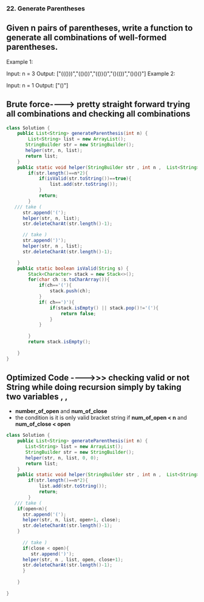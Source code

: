 ### 22. Generate Parentheses

## Given n pairs of parentheses, write a function to generate all combinations of well-formed parentheses.


Example 1:

Input: n = 3
Output: ["((()))","(()())","(())()","()(())","()()()"]
Example 2:

Input: n = 1
Output: ["()"]


## Brute force---->  pretty straight forward trying all combinations and checking all combinations

```java
class Solution {
    public List<String> generateParenthesis(int n) {
        List<String> list = new ArrayList();
       StringBuilder str = new StringBuilder();
       helper(str, n, list);
       return list;
    }
    public static void helper(StringBuilder str , int n ,  List<String> list ){
        if(str.length()==n*2){
            if(isValid(str.toString())==true){
                list.add(str.toString());
            }
            return;
        }
   /// take ( 
      str.append('(');
      helper(str, n, list);
      str.deleteCharAt(str.length()-1);

      // take ) 
      str.append(')');
      helper(str, n , list);
      str.deleteCharAt(str.length()-1);

    }
    public static boolean isValid(String s) {
        Stack<Character> stack = new Stack<>();
        for(char ch :s.toCharArray()){
            if(ch=='('){
                stack.push(ch);
            }
            if( ch==')'){
                if(stack.isEmpty() || stack.pop()!='('){
                    return false;
                }
            }
        
        }
        return stack.isEmpty();
        
    }
}
```




## Optimized Code ---->>> checking valid or not String while doing recursion simply by taking two variables , ,

* __number_of_open__  and __num_of_close__
* the condition is it is only valid bracket string if __num_of_open < n__ and __num_of_close < open__

```java
class Solution {
    public List<String> generateParenthesis(int n) {
       List<String> list = new ArrayList();
       StringBuilder str = new StringBuilder();
       helper(str, n, list, 0, 0);
       return list;
    }
    public static void helper(StringBuilder str , int n ,  List<String> list, int open , int close ){
        if(str.length()==n*2){
            list.add(str.toString());
            return;
        }
   /// take ( 
    if(open<n){
      str.append('(');
      helper(str, n, list, open+1, close);
      str.deleteCharAt(str.length()-1);
    }
     
      // take ) 
      if(close < open){
         str.append(')');
      helper(str, n , list, open, close+1);
      str.deleteCharAt(str.length()-1);
      }
     
    }
    
}
```